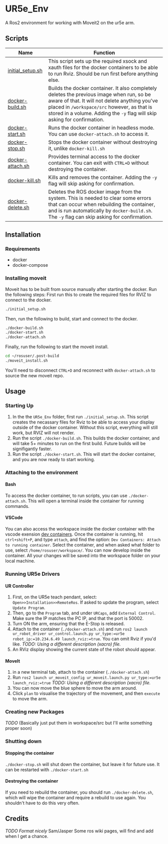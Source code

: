 # UR5e_Env

A Ros2 environment for working with Moveit2 on the ur5e arm.

## Scripts

|Name|Function|
|-|-|
|[initial_setup.sh](https://github.com/Kibibibit/UR5e_Env/blob/main/initial_setup.sh)| This script sets up the required xsock and xauth files for the docker containers to be able to run Rviz. Should be run first before anything else. |
|[docker-build.sh](https://github.com/Kibibibit/UR5e_Env/blob/main/docker-build.sh)| Builds the docker container. It also completely deletes the previous image when run, so be aware of that. It will not delete anything you've placed in `/workspace/src` however, as that is stored in a volume. Adding the `-y` flag will skip asking for confirmation.|
|[docker-start.sh](https://github.com/Kibibibit/UR5e_Env/blob/main/docker-start.sh)| Runs the docker container in headless mode. You can use `docker-attach.sh` to access it. |
|[docker-stop.sh](https://github.com/Kibibibit/UR5e_Env/blob/main/docker-stop.sh)| Stops the docker container without destroying it, unlike `docker-kill.sh` |
|[docker-attach.sh](https://github.com/Kibibibit/UR5e_Env/blob/main/docker-attach.sh)| Provides terminal access to the docker container. You can exit with `CTRL+D` without destroying the container. |
|[docker-kill.sh](https://github.com/Kibibibit/UR5e_Env/blob/main/docker-kill.sh)| Kills and removes the container. Adding the `-y` flag will skip asking for confirmation.|
|[docker-delete.sh](https://github.com/Kibibibit/UR5e_Env/blob/main/docker-delete.sh)| Deletes the ROS docker image from the system. This is needed to clear some errors that can occur when rebuilding the container, and is run automatically by `docker-build.sh`. The `-y` flag can skip asking for confirmation.|

## Installation
### Requirements
- docker
- docker-compose

### Installing moveit
Moveit has to be built from source manually after starting the docker. Run the following steps:
First run this to create the required files for RVIZ to connect to the docker.
```bash
./initial_setup.sh
``` 
Then, run the following to build, start and connect to the docker.
```bash
./docker-build.sh
./docker-start.sh
./docker-attach.sh
```
Finally, run the following to start the moveit install.
```bash
cd ~/rosuser/.post-build
./moveit_install.sh
```
You'll need to disconnect `CTRL+D` and reconnect with `docker-attach.sh` to source the new moveit repo. 


## Usage

### Starting Up
1. In the the `UR5e_Env` folder, first run `./initial_setup.sh`. This script creates the necassary files for Rviz to be able to access your display outside of the docker container. Without this script, everything will still work, but RVIZ will not render.
2. Run the script `./docker-build.sh`. This builds the docker container, and will take 5+ minutes to run on the first build. Future builds will be signifigantly faster.
3. Run the script `./docker-start.sh`. This will start the docker container, and you are now ready to start working.

### Attaching to the environment
#### Bash
To access the docker container, to run scripts, you can use `./docker-attach.sh`. This will open a terminal inside the container for running commands.
#### VSCode
You can also access the workspace inside the docker container with the vscode exension [dev containers](https://marketplace.visualstudio.com/items?itemName=ms-vscode-remote.remote-containers). Once the container is running, hit `ctrl+shift+P`, and type `attach`, and find the option: `Dev Containers: Attach to running container`. Select the container, and when asked what folder to use, select `/home/rosuser/workspace/`. You can now develop inside the container. All your changes will be saved into the workspace folder on your local machine.

### Running UR5e Drivers
#### UR Controller
1. First, on the UR5e teach pendant, select: `Open>>Installation>>RemoteRos`. If asked to update the program, select `Update Program`.
2. Then, go to the `Program` tab, and under `URCaps`, add `External Control`. Make sure the IP matches the PC IP, and that the port is 50002.
3. Turn ON the arm, ensuring that the E-Stop is released.
4. Attach to the container (`./docker-attach.sh`) and run `ros2 launch ur_robot_driver ur_control.launch.py ur_type:=ur5e robot_ip:=10.234.6.49 launch_rviz:=true`. You can omit Rviz if you'd like. *TODO: Using a different description (xacro) file.*
5. An RViz display showing the current state of the robot should appear.
#### MoveIt
1. in a new terminal tab, attach to the container (`./docker-attach.sh`)
2. Run `ros2 launch ur_moveit_config ur_moveit.launch.py ur_type:=ur5e launch_rviz:=true` *TODO: Using a different description (xacro) file.*
3. You can now move the blue sphere to move the arm around.
4. Click `plan` to visualise the trajectory of the movement, and then `execute` to move the arm.

### Creating new Packages
*TODO* (Basically just put them in workspace/src but I'll write something proper soon)

### Shutting down
#### Stopping the container
`./docker-stop.sh` will shut down the container, but leave it for future use. It can be restarted with `./docker-start.sh`
#### Destroying the container
If you need to rebuild the container, you should run `./docker-delete.sh`, which will wipe the container and require a rebuild to use again. You shouldn't have to do this very often.


## Credits
*TODO Format nicely*
Sam/Jasper
Some ros wiki pages, will find and add when I get a chance.